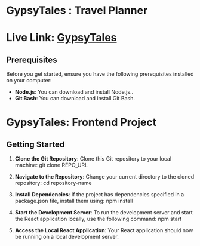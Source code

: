 # GypsyTales : Travel Planner
# Live Link: [GypsyTales](https://gypsytales-56c6f.web.app/)

## Prerequisites

Before you get started, ensure you have the following prerequisites installed on your computer:

- **Node.js**: You can download and install Node.js..
- **Git Bash**: You can download and install Git Bash.


# GypsyTales: Frontend Project
## Getting Started

1. **Clone the Git Repository**:
   Clone this Git repository to your local machine:  git clone REPO_URL

2. **Navigate to the Repository**:
   Change your current directory to the cloned repository:  cd repository-name

3. **Install Dependencies**:
   If the project has dependencies specified in a package.json file, install them using: npm install

4. **Start the Development Server**:
   To run the development server and start the React application locally, use the following command: npm start

5. **Access the Local React Application**:
   Your React application should now be running on a local development server.


